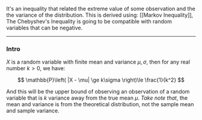 It's an inequality that related the extreme value of some observation and the the variance of the distribution. This is derived using: [[Markov Inequality]], The Chebyshev's Inequality is going to be compatible with random variables that can be negative. 

---
### **Intro**

$X$ is a random variable with finite mean and variance $\mu,\sigma$, then for any real number $k>0$, we have: 

$$
\mathbb{P}\left(
        |X - \mu| \ge k\sigma 
    \right)\le 
    \frac{1}{k^2}
$$

And this will be the upper bound of observing an observation of a random variable that is $k$ variance away from the true mean $\mu$. *Take note that*, the mean and variance is from the theoretical distribution, not the sample mean and sample variance. 

